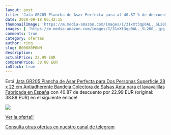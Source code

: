 ```yaml
---
layout: post
title: 'Jata GR205 Plancha de Asar Perfecta para al 40.87 % de descuento'
date: 2020-09-18 06:42:15
thumbnailImage: 'https://m.media-amazon.com/images/I/31xXt3qp0AL._SL200_.jpg'
images: [ 'https://m.media-amazon.com/images/I/31xXt3qp0AL._SL200_.jpg' ]
comments: true
category: ofertas
author: ring
slug: B00680P6NM
description:
actualPrice: 22.99 EUR
comparePrice: 38.88 EUR
inStock: true
---
```


Está [Jata GR205 Plancha de Asar Perfecta para Dos Personas Superficie 28 x 22 cm Antiadherente Bandeja Colectora de Salsas Apta para el lavavajillas Fabricada en España](https://www.amazon.com/dp/B00680P6NM/?tag=redken08-20) con 40.87 de descuento por 22.99 EUR (original: 38.88 EUR) en el siguiente enlace!

[![](https://m.media-amazon.com/images/I/31xXt3qp0AL._SL200_.jpg)](https://www.amazon.com/dp/B00680P6NM/?tag=redken08-20)

[Ver la oferta!!](https://www.amazon.com/dp/B00680P6NM/?tag=redken08-20)

[Consulta otras ofertas en nuestro canal de telegram](https://t.me/s/ofertas25)
